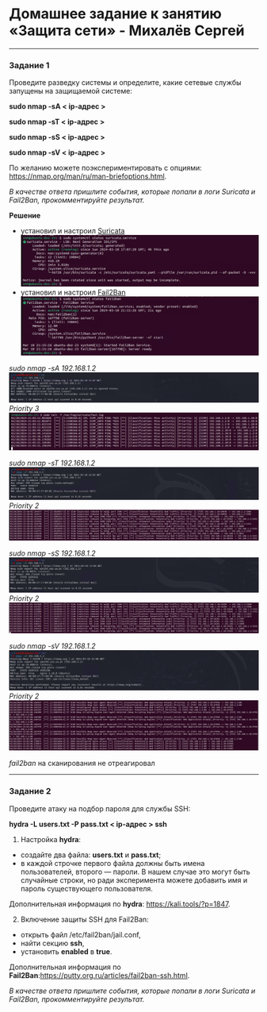 # Домашнее задание к занятию «Защита сети» - Михалёв Сергей

---

### Задание 1

Проведите разведку системы и определите, какие сетевые службы запущены на защищаемой системе:

**sudo nmap -sA < ip-адрес >**

**sudo nmap -sT < ip-адрес >**

**sudo nmap -sS < ip-адрес >**

**sudo nmap -sV < ip-адрес >**

По желанию можете поэкспериментировать с опциями: https://nmap.org/man/ru/man-briefoptions.html.


*В качестве ответа пришлите события, которые попали в логи Suricata и Fail2Ban, прокомментируйте результат.*

**Решение**

- установил и настроил [Suricata](https://www.digitalocean.com/community/tutorials/how-to-install-suricata-on-ubuntu-20-04)</br>
  ![Task_1_1.png](images/Task_1_1_.png)
- установил и настроил [Fail2Ban](https://www.digitalocean.com/community/tutorials/how-to-protect-ssh-with-fail2ban-on-ubuntu-22-04)</br>
  ![Task_1_1.png](images/Task_1_2.png)

*sudo nmap -sA 192.168.1.2</br>*
![Task_1_3_2.png](images/Task_1_3_2.png)</br>
*Priority 3</br>*
![Task_1_3_1.png](images/Task_1_3_1.png)

*sudo nmap -sT 192.168.1.2</br>*
![Task_1_4_1.png](images/Task_1_4_1.png)</br>
*Priority 2</br>*
![Task_1_4_2.png](images/Task_1_4_2.png)

*sudo nmap -sS 192.168.1.2</br>*
![Task_1_5_1.png](images/Task_1_5_1.png)</br>
*Priority 2</br>*
![Task_1_5_2.png](images/Task_1_5_2.png)

*sudo nmap -sV 192.168.1.2</br>*
![Task_1_6_1.png](images/Task_1_6_1.png)</br>
*Priority 2</br>*
![Task_1_6_2.png](images/Task_1_6_2.png)

*fail2ban* на сканирования не отреагировал
  
---

### Задание 2

Проведите атаку на подбор пароля для службы SSH:

**hydra -L users.txt -P pass.txt < ip-адрес > ssh**

1. Настройка **hydra**: 
 
 - создайте два файла: **users.txt** и **pass.txt**;
 - в каждой строчке первого файла должны быть имена пользователей, второго — пароли. В нашем случае это могут быть случайные строки, но ради эксперимента можете добавить имя и пароль существующего пользователя.

Дополнительная информация по **hydra**: https://kali.tools/?p=1847.

2. Включение защиты SSH для Fail2Ban:

-  открыть файл /etc/fail2ban/jail.conf,
-  найти секцию **ssh**,
-  установить **enabled**  в **true**.

Дополнительная информация по **Fail2Ban**:https://putty.org.ru/articles/fail2ban-ssh.html.



*В качестве ответа пришлите события, которые попали в логи Suricata и Fail2Ban, прокомментируйте результат.*
